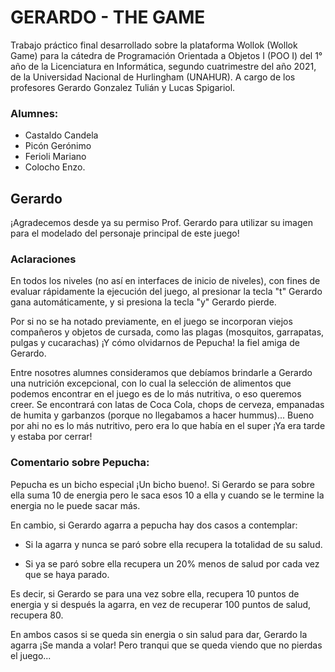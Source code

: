 
# GERARDO - THE GAME

Trabajo práctico final desarrollado sobre la plataforma Wollok (Wollok Game) para la cátedra de Programación Orientada a Objetos I (POO I) del 1° año de la Licenciatura en Informática, segundo cuatrimestre del año 2021, de la Universidad Nacional de Hurlingham (UNAHUR). A cargo de los profesores Gerardo Gonzalez Tulián y Lucas Spigariol.


### Alumnes:
* Castaldo Candela
* Picón Gerónimo
* Ferioli Mariano
* Colocho Enzo.


## Gerardo
¡Agradecemos desde ya su permiso Prof. Gerardo para utilizar su imagen para el modelado del personaje principal de este juego!

### Aclaraciones
En todos los niveles (no así en interfaces de inicio de niveles), con fines de evaluar rápidamente la ejecución del juego, al presionar la tecla "t" Gerardo gana automáticamente, y si presiona la tecla "y" Gerardo pierde.

Por si no se ha notado previamente, en el juego se incorporan viejos compañeros y objetos de cursada, como las plagas (mosquitos, garrapatas, pulgas y cucarachas) ¡Y cómo olvidarnos de Pepucha! la fiel amiga de Gerardo.

Entre nosotres alumnes consideramos que debíamos brindarle a Gerardo una nutrición excepcional, con lo cual la selección de alimentos que podemos encontrar en el juego es de lo más nutritiva, o eso queremos creer. Se encontrará con latas de Coca Cola, chops de cerveza, empanadas de humita y garbanzos (porque no llegabamos a hacer hummus)... Bueno por ahi no es lo más nutritivo, pero era lo que había en el super ¡Ya era tarde y estaba por cerrar!


### Comentario sobre Pepucha:

Pepucha es un bicho especial ¡Un bicho bueno!. Si Gerardo se para sobre ella suma 10 de energia pero le saca esos 10 a ella y cuando se le termine la energia no le puede sacar más.

En cambio, si Gerardo agarra a pepucha hay dos casos a contemplar:

* Si la agarra y nunca se paró sobre ella recupera la totalidad de su salud.
    
* Si ya se paró sobre ella recupera un 20% menos de salud por cada vez que se haya parado.
    

Es decir, si Gerardo se para una vez sobre ella, recupera 10 puntos de energia y si después la agarra, en vez de recuperar 100 puntos de salud, recupera 80.

En ambos casos si se queda sin energia o sin salud para dar, Gerardo la agarra ¡Se manda a volar! Pero tranqui que se queda viendo que no pierdas el juego...